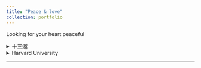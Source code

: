 ```yaml
---
title: "Peace & love"
collection: portfolio
---
```


Looking for your heart peaceful



<details>
    <summary>十三邀</summary>
    <table>
  <thead>
    <tr>
      <th></th>
    </tr>
  </thead>
  <tbody>
    <tr>
      <td>《Season 1》:https://m.v.qq.com/x/m/play?cid=mzc00200382r10m&vid=</td>
    </tr>
    <tr>
      <td>《Season 2》:https://m.v.qq.com/x/m/play?cid=mzc00200tw1q3fs&vid=</td>
    </tr>
    <tr>
      <td>《Season 3》:https://m.v.qq.com/x/m/play?cid=mzc00200unkhihf&vid=</td>
    </tr>
    <tr>
      <td>《Season 4》:https://m.v.qq.com/x/m/play?cid=mzc00200fl1xds9&vid=</td>
    </tr>
    <tr>
      <td>《Season 5》:https://m.v.qq.com/x/m/play?cid=mzc00200ql6hmqx&vid=</td>
    </tr>
    <tr>
      <td>《Season 6》:https://m.v.qq.com/x/m/play?cid=mzc002009opyj1s&vid=</td>
    </tr>
    <tr>
      <td>《Season 7》:https://m.v.qq.com/x/m/play?cid=mzc00200382r10m&vid=</td>
    </tr>
    <tr>
      <td>《Season 8》:https://m.v.qq.com/x/m/play?cid=mzc00200382r10m&vid=</td>
    </tr>
  </tbody>
</table>
</details>

<details>
    <summary>Harvard University</summary>
    <table>
  <thead>
    <tr>
      <th>Links</th>
    </tr>
  </thead>
  <tbody>
    <tr>
      <td>《Justic》https://pll.harvard.edu/course/justice</td>
    </tr>
  </tbody>
</table>
</details>









------





